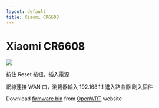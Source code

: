 ```yaml
---
layout: default
title: Xiaomi CR6608
---
```


# Xiaomi CR6608

![](https://3eadc0da.rocketcdn.me/wp-content/uploads/2022/04/A-Revolutionary-New-Router-Xiaomi-Router-CR6608-with-Wifi-6-support.jpg)

按住 Reset 按钮，插入電源

網線連接 WAN 口，瀏覽器輸入 192.168.1.1 進入路由器 刷入固件

Download [firmware bin](https://downloads.openwrt.org/snapshots/targets/ramips/mt7621/openwrt-ramips-mt7621-xiaomi_mi-router-cr6608-squashfs-firmware.bin) from [OpenWRT](https://openwrt.org/toh/hwdata/xiaomi/xiaomi_mi_router_cr6608) website 
